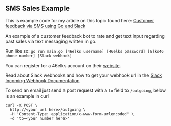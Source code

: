## SMS Sales Example

This is example code for my article on this topic found here: [Customer feedback via SMS using Go and Slack](https://gophp.io/customer-feedback-via-sms-using-go-and-slack/)

An example of a customer feedback bot to rate and get text input regarding past sales via text messaging written in go.

Run like so: `go run main.go [46elks username] [46elks password] [Elks46 phone number] [Slack webhook]`

You can register for a 46elks account on their [website](https://46elks.com).

Read about Slack webhooks and how to get your webhook url in the [Slack Incoming Webhook Documentation](https://api.slack.com/incoming-webhooks)

To send an email just send a post request with a `to` field to `/outgoing`, below is an example in curl

```
curl -X POST \
  http://<your url here>/outgoing \
  -H 'Content-Type: application/x-www-form-urlencoded' \
  -d 'to=<your number here>'
```
